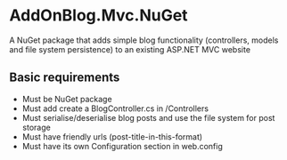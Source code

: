 AddOnBlog.Mvc.NuGet
===================

A NuGet package that adds simple blog functionality (controllers, models and file system persistence) to an existing ASP.NET MVC website


Basic requirements
------------------

- Must be NuGet package
- Must add create a BlogController.cs in /Controllers
- Must serialise/deserialise blog posts and use the file system for post storage
- Must have friendly urls (post-title-in-this-format)
- Must have its own Configuration section in web.config
